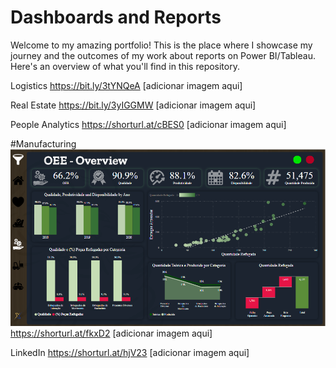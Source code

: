 # Dashboards and Reports

Welcome to my amazing portfolio! This is the place where I showcase my journey and the outcomes of my work about reports on Power BI/Tableau. Here's an overview of what you'll find in this repository.

Logistics
https://bit.ly/3tYNQeA
[adicionar imagem aqui]

Real Estate
https://bit.ly/3yIGGMW
[adicionar imagem aqui]

People Analytics
https://shorturl.at/cBES0
[adicionar imagem aqui]

#Manufacturing
![pics/manufactoring.png](pics/Manufactoring.png)
https://shorturl.at/fkxD2
[adicionar imagem aqui]

LinkedIn
https://shorturl.at/hjV23
[adicionar imagem aqui]
